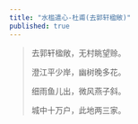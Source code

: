 ```yaml
---
title: "水槛遣心-杜甫(去郭轩楹敞)"
published: true
---
```


> 去郭轩楹敞，无村眺望赊。
>
> 澄江平少岸，幽树晚多花。
>
> 细雨鱼儿出，微风燕子斜。
>
> 城中十万户，此地两三家。
